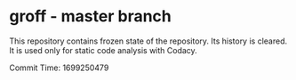# groff - master branch

This repository contains frozen state of the repository.
Its history is cleared. It is used only for static code
analysis with Codacy.

Commit Time: 1699250479